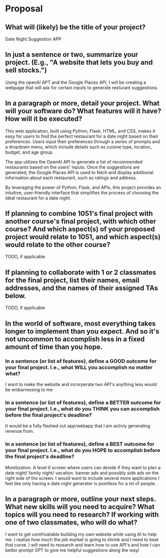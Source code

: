 # Proposal

## What will (likely) be the title of your project?

Date Night Suggestion APP

## In just a sentence or two, summarize your project. (E.g., "A website that lets you buy and sell stocks.")

Using the openAI APT and the Google Places API, I will be creating a webpage that will ask for certain inputs to generate resturant suggestions.

## In a paragraph or more, detail your project. What will your software do? What features will it have? How will it be executed?

This web application, built using Python, Flask, HTML, and CSS, makes it easy for users to find the perfect restaurant for a date night based on their preferences. Users input their preferences through a series of prompts and a dropdown menu, which include details such as cuisine type, location, budget, and age group.

The app utilizes the OpenAI API to generate a list of recommended restaurants based on the users' inputs. Once the suggestions are generated, the Google Places API is used to fetch and display additional information about each restaurant, such as ratings and address.

By leveraging the power of Python, Flask, and APIs, this project provides an intuitive, user-friendly interface that simplifies the process of choosing the ideal restaurant for a date night.

## If planning to combine 1051's final project with another course's final project, with which other course? And which aspect(s) of your proposed project would relate to 1051, and which aspect(s) would relate to the other course?

TODO, if applicable

## If planning to collaborate with 1 or 2 classmates for the final project, list their names, email addresses, and the names of their assigned TAs below.

TODO, if applicable

## In the world of software, most everything takes longer to implement than you expect. And so it's not uncommon to accomplish less in a fixed amount of time than you hope.

### In a sentence (or list of features), define a GOOD outcome for your final project. I.e., what WILL you accomplish no matter what?

I want to make the website and incorperate two API's anything less would be embarressing to me

### In a sentence (or list of features), define a BETTER outcome for your final project. I.e., what do you THINK you can accomplish before the final project's deadline?

It would be a fully fleshed out app/webapp that I am activly generating revenue from.

### In a sentence (or list of features), define a BEST outcome for your final project. I.e., what do you HOPE to accomplish before the final project's deadline?

Monitization. A level 0 screen where users can deside if they want to plan a date night/ family night/ vacation. banner ads and possibly side ads on the right side of the screen. I would want to include several more applications I feel like only having a date night generater is pointless for a lot of people. 

## In a paragraph or more, outline your next steps. What new skills will you need to acquire? What topics will you need to research? If working with one of two classmates, who will do what?

I want to get comfroatable building my own website while using AI to help me. I realize how much the job market is going to shrink and I need to beat that curve. I will need to research and learn how to use API's and how I can better prompt GPT to give me helpful suggestions along the way/

